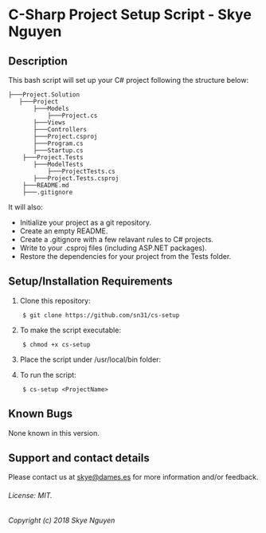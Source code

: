 # C-Sharp Project Setup Script - Skye Nguyen

## Description

This bash script will set up your C# project following the structure below:
```
├───Project.Solution
   ├───Project
       ├───Models
           ├───Project.cs
       ├───Views
       ├───Controllers
       ├───Project.csproj
       ├───Program.cs
       ├───Startup.cs
    ├───Project.Tests
       ├───ModelTests
           ├───ProjectTests.cs
       ├───Project.Tests.csproj
    ├───README.md
    ├───.gitignore
```
It will also:
* Initialize your project as a git repository.
* Create an empty README.
* Create a .gitignore with a few relavant rules to C# projects. 
* Write to your .csproj files (including ASP.NET packages).
* Restore the dependencies for your project from the Tests folder.

## Setup/Installation Requirements

1. Clone this repository:
```
    $ git clone https://github.com/sn31/cs-setup
```
2. To make the script executable:
```
    $ chmod +x cs-setup
```
3. Place the script under /usr/local/bin folder: 

4. To run the script:
```
    $ cs-setup <ProjectName>
```

## Known Bugs

None known in this version.

## Support and contact details

Please contact us at skye@dames.es for more information and/or feedback.


###### License: MIT.

###### Copyright (c) 2018 Skye Nguyen
